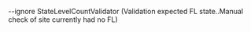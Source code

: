--ignore StateLevelCountValidator (Validation expected FL state..Manual check of site currently had no FL)
